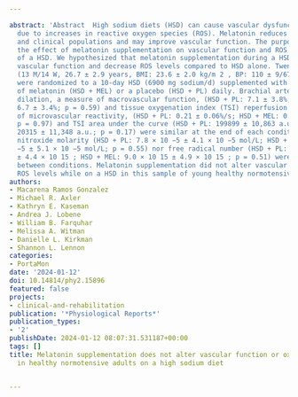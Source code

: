 ---
abstract: 'Abstract  High sodium diets (HSD) can cause vascular dysfunction, in part
  due to increases in reactive oxygen species (ROS). Melatonin reduces ROS in healthy
  and clinical populations and may improve vascular function. The purpose was to determine
  the effect of melatonin supplementation on vascular function and ROS during 10 days
  of a HSD. We hypothesized that melatonin supplementation during a HSD would improve
  vascular function and decrease ROS levels compared to HSD alone. Twenty‐seven participants
  (13 M/14 W, 26.7 ± 2.9 years, BMI: 23.6 ± 2.0 kg/m 2 , BP: 110 ± 9/67 ± 7 mmHg)
  were randomized to a 10‐day HSD (6900 mg sodium/d) supplemented with either 10 mg
  of melatonin (HSD + MEL) or a placebo (HSD + PL) daily. Brachial artery flow‐mediated
  dilation, a measure of macrovascular function, (HSD + PL: 7.1 ± 3.8%; HSD + MEL:
  6.7 ± 3.4%; p = 0.59) and tissue oxygenation index (TSI) reperfusion rate, a measure
  of microvascular reactivity, (HSD + PL: 0.21 ± 0.06%/s; HSD + MEL: 0.21 ± 0.08%/s;
  p = 0.97) and TSI area under the curve (HSD + PL: 199899 ± 10,863 a.u.; HSD + MEL:
  20315 ± 11,348 a.u.; p = 0.17) were similar at the end of each condition. Neither
  nitroxide molarity (HSD + PL: 7.8 × 10 −5 ± 4.1 × 10 −5 mol/L; HSD + MEL: 8.7 × 10
  −5 ± 5.1 × 10 −5 mol/L; p = 0.55) nor free radical number (HSD + PL: 8.0 × 10 15
  ± 4.4 × 10 15 ; HSD + MEL: 9.0 × 10 15 ± 4.9 × 10 15 ; p = 0.51) were different
  between conditions. Melatonin supplementation did not alter vascular function or
  ROS levels while on a HSD in this sample of young healthy normotensive adults.'
authors:
- Macarena Ramos Gonzalez
- Michael R. Axler
- Kathryn E. Kaseman
- Andrea J. Lobene
- William B. Farquhar
- Melissa A. Witman
- Danielle L. Kirkman
- Shannon L. Lennon
categories:
- PortaMon
date: '2024-01-12'
doi: 10.14814/phy2.15896
featured: false
projects:
- clinical-and-rehabilitation
publication: '*Physiological Reports*'
publication_types:
- '2'
publishDate: 2024-01-12 08:07:31.531187+00:00
tags: []
title: Melatonin supplementation does not alter vascular function or oxidative stress
  in healthy normotensive adults on a high sodium diet

---

